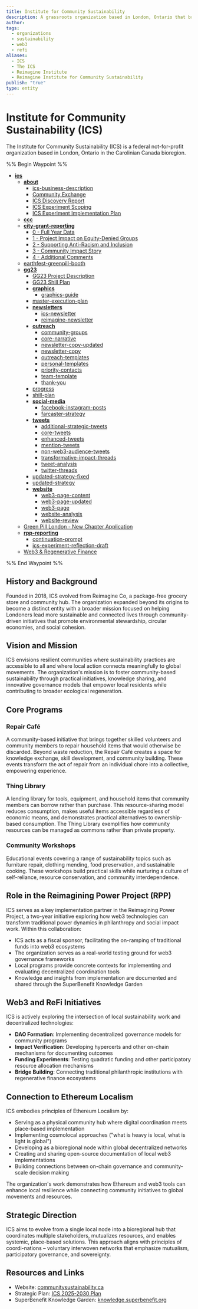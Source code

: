 ```yaml
---
title: Institute for Community Sustainability
description: A grassroots organization based in London, Ontario that bridges local sustainability work with global regenerative finance and web3 technologies
author: 
tags:
  - organizations
  - sustainability
  - web3
  - refi
aliases:
  - ICS
  - The ICS
  - Reimagine Institute
  - Reimagine Institute for Community Sustainability
publish: "true"
type: entity
---
```


# Institute for Community Sustainability (ICS)

The Institute for Community Sustainability (ICS) is a federal not-for-profit organization based in London, Ontario in the Carolinian Canada bioregion. 

%% Begin Waypoint %%
- **[ics](./ics.md)**
  - **[about](./about/about.md)**
    - [ics-business-description](./about/ics-business-description.md)
    - [Community Exchange](./about/ics-community-exchange.md)
    - [ICS Discovery Report](./about/ics-discovery-report.md)
    - [ICS Experiment Scoping](./about/ics-experiment-scoping.md)
    - [ICS Experiment Implementation Plan](./about/ics-implementation-plan.md)
  - **[ccc](./ccc/ccc.md)**
  - **[city-grant-reporting](./city-grant-reporting/city-grant-reporting.md)**
    - [0 - Full Year Data](./city-grant-reporting/0%20-%20Full%20Year%20Data.md)
    - [1 - Project Impact on Equity-Denied Groups](./city-grant-reporting/1%20-%20Project%20Impact%20on%20Equity-Denied%20Groups.md)
    - [2 - Supporting Anti-Racism and Inclusion](./city-grant-reporting/2%20-%20Supporting%20Anti-Racism%20and%20Inclusion.md)
    - [3 - Community Impact Story](./city-grant-reporting/3%20-%20Community%20Impact%20Story.md)
    - [4 - Additional Comments](./city-grant-reporting/4%20-%20Additional%20Comments.md)
  - [earthfest-greenpill-booth](./earthfest-greenpill-booth.md)
  - **[gg23](./gg23/gg23.md)**
    - [GG23 Project Description](./gg23/gg23-project-description.md)
    - [GG23 Shill Plan](./gg23/gg23-shill-plan.md)
    - **[graphics](./gg23/graphics/graphics.md)**
      - [graphics-guide](./gg23/graphics/graphics-guide.md)
    - [master-execution-plan](./gg23/master-execution-plan.md)
    - **[newsletters](./gg23/newsletters/newsletters.md)**
      - [ics-newsletter](./gg23/newsletters/ics-newsletter.md)
      - [reimagine-newsletter](./gg23/newsletters/reimagine-newsletter.md)
    - **[outreach](./gg23/outreach/outreach.md)**
      - [community-groups](./gg23/outreach/community-groups.md)
      - [core-narrative](./gg23/outreach/core-narrative.md)
      - [newsletter-copy-updated](./gg23/outreach/newsletter-copy-updated.md)
      - [newsletter-copy](./gg23/outreach/newsletter-copy.md)
      - [outreach-templates](./gg23/outreach/outreach-templates.md)
      - [personal-templates](./gg23/outreach/personal-templates.md)
      - [priority-contacts](./gg23/outreach/priority-contacts.md)
      - [team-template](./gg23/outreach/team-template.md)
      - [thank-you](./gg23/outreach/thank-you.md)
    - [progress](./gg23/progress.md)
    - [shill-plan](./gg23/shill-plan.md)
    - **[social-media](./gg23/social-media/social-media.md)**
      - [facebook-instagram-posts](./gg23/social-media/facebook-instagram-posts.md)
      - [farcaster-strategy](./gg23/social-media/farcaster-strategy.md)
    - **[tweets](./gg23/tweets/tweets.md)**
      - [additional-strategic-tweets](./gg23/tweets/additional-strategic-tweets.md)
      - [core-tweets](./gg23/tweets/core-tweets.md)
      - [enhanced-tweets](./gg23/tweets/enhanced-tweets.md)
      - [mention-tweets](./gg23/tweets/mention-tweets.md)
      - [non-web3-audience-tweets](./gg23/tweets/non-web3-audience-tweets.md)
      - [transformative-impact-threads](./gg23/tweets/transformative-impact-threads.md)
      - [tweet-analysis](./gg23/tweets/tweet-analysis.md)
      - [twitter-threads](./gg23/tweets/twitter-threads.md)
    - [updated-strategy-fixed](./gg23/updated-strategy-fixed.md)
    - [updated-strategy](./gg23/updated-strategy.md)
    - **[website](./gg23/website/website.md)**
      - [web3-page-content](./gg23/website/web3-page-content.md)
      - [web3-page-updated](./gg23/website/web3-page-updated.md)
      - [web3-page](./gg23/website/web3-page.md)
      - [website-analysis](./gg23/website/website-analysis.md)
      - [website-review](./gg23/website/website-review.md)
  - [Green Pill London - New Chapter Application](./greenpill-london-application.md)
  - **[rpp-reporting](./rpp-reporting/rpp-reporting.md)**
    - [continuation-prompt](./rpp-reporting/continuation-prompt.md)
    - [ics-experiment-reflection-draft](./rpp-reporting/ics-experiment-reflection-draft.md)
  - [Web3 & Regenerative Finance](./Web3%20&%20Regenerative%20Finance.md)

%% End Waypoint %%

## History and Background

Founded in 2018, ICS evolved from Reimagine Co, a package-free grocery store and community hub. The organization expanded beyond its origins to become a distinct entity with a broader mission focused on helping Londoners lead more sustainable and connected lives through community-driven initiatives that promote environmental stewardship, circular economies, and social cohesion.

## Vision and Mission

ICS envisions resilient communities where sustainability practices are accessible to all and where local action connects meaningfully to global movements. The organization's mission is to foster community-based sustainability through practical initiatives, knowledge sharing, and innovative governance models that empower local residents while contributing to broader ecological regeneration.

## Core Programs

### Repair Café
A community-based initiative that brings together skilled volunteers and community members to repair household items that would otherwise be discarded. Beyond waste reduction, the Repair Café creates a space for knowledge exchange, skill development, and community building. These events transform the act of repair from an individual chore into a collective, empowering experience.

### Thing Library
A lending library for tools, equipment, and household items that community members can borrow rather than purchase. This resource-sharing model reduces consumption, makes useful items accessible regardless of economic means, and demonstrates practical alternatives to ownership-based consumption. The Thing Library exemplifies how community resources can be managed as commons rather than private property.

### Community Workshops
Educational events covering a range of sustainability topics such as furniture repair, clothing mending, food preservation, and sustainable cooking. These workshops build practical skills while nurturing a culture of self-reliance, resource conservation, and community interdependence.

## Role in the Reimagining Power Project (RPP)

ICS serves as a key implementation partner in the Reimagining Power Project, a two-year initiative exploring how web3 technologies can transform traditional power dynamics in philanthropy and social impact work. Within this collaboration:

- ICS acts as a fiscal sponsor, facilitating the on-ramping of traditional funds into web3 ecosystems
- The organization serves as a real-world testing ground for web3 governance frameworks
- Local programs provide concrete contexts for implementing and evaluating decentralized coordination tools
- Knowledge and insights from implementation are documented and shared through the SuperBenefit Knowledge Garden

## Web3 and ReFi Initiatives

ICS is actively exploring the intersection of local sustainability work and decentralized technologies:

- **DAO Formation**: Implementing decentralized governance models for community programs
- **Impact Verification**: Developing hypercerts and other on-chain mechanisms for documenting outcomes
- **Funding Experiments**: Testing quadratic funding and other participatory resource allocation mechanisms
- **Bridge Building**: Connecting traditional philanthropic institutions with regenerative finance ecosystems

## Connection to Ethereum Localism

ICS embodies principles of Ethereum Localism by:

- Serving as a physical community hub where digital coordination meets place-based implementation
- Implementing cosmolocal approaches ("what is heavy is local, what is light is global")
- Developing as a bioregional node within global decentralized networks
- Creating and sharing open-source documentation of local web3 implementations
- Building connections between on-chain governance and community-scale decision making

The organization's work demonstrates how Ethereum and web3 tools can enhance local resilience while connecting community initiatives to global movements and resources.

## Strategic Direction

ICS aims to evolve from a single local node into a bioregional hub that coordinates multiple stakeholders, mutualizes resources, and enables systemic, place-based solutions. This approach aligns with principles of coordi-nations – voluntary interwoven networks that emphasize mutualism, participatory governance, and sovereignty.

## Resources and Links

- Website: [communitysustainability.ca](https://communitysustainability.ca/)
- Strategic Plan: [ICS 2025-2030 Plan](https://drive.google.com/file/d/1xZ-Z4KtnaTsurHNjUhs-y8-2GzQSyrNO/view)
- SuperBenefit Knowledge Garden: [knowledge.superbenefit.org](https://knowledge.superbenefit.org/)